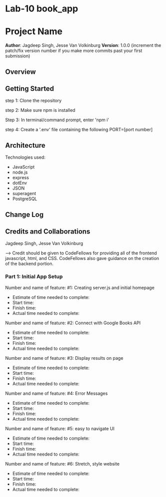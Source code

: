 # Lab-10 book_app


# Project Name

**Author**: Jagdeep Singh, Jesse Van Volkinburg
**Version**: 1.0.0 (increment the patch/fix version number if you make more commits past your first submission)

## Overview
<!-- Provide a high level overview of what this application is and why you are building it, beyond the fact that it's an assignment for this class. (i.e. What's your problem domain?) -->


## Getting Started

  step 1: Clone the repository
  
  step 2: Make sure npm is installed
  
  Step 3: In terminal/command prompt, enter 'npm i' 
  
  step 4: Create a '.env' file containing the following
        PORT=[port number]


## Architecture

Technologies used:

  - JavaScript
  - node.js
  - express
  - dotEnv
  - JSON
  - superagent
  - PostgreSQL

## Change Log


## Credits and Collaborations

Jagdeep Singh, Jesse Van Volkinburg

-->
Credit should be given to CodeFellows for providing all of the frontend javascript, html, and CSS. CodeFellows also gave guidance on the creation of the backend portion.


### Part 1: Initial App Setup

Number and name of feature: #1: Creating server.js and initial homepage

- Estimate of time needed to complete:
- Start time:
- Finish time:
- Actual time needed to complete:

Number and name of feature: #2: Connect with Google Books API

- Estimate of time needed to complete:
- Start time:
- Finish time:
- Actual time needed to complete:

Number and name of feature: #3: Display results on page

- Estimate of time needed to complete:
- Start time:
- Finish time:
- Actual time needed to complete:

Number and name of feature: #4: Error Messages

- Estimate of time needed to complete:
- Start time:
- Finish time:
- Actual time needed to complete:

Number and name of feature: #5: easy to navigate UI

- Estimate of time needed to complete:
- Start time:
- Finish time:
- Actual time needed to complete:

Number and name of feature: #6: Stretch, style website

- Estimate of time needed to complete:
- Start time:
- Finish time:
- Actual time needed to complete:
